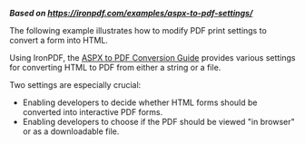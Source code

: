 ***Based on <https://ironpdf.com/examples/aspx-to-pdf-settings/>***

The following example illustrates how to modify PDF print settings to convert a form into HTML.

Using IronPDF, the [ASPX to PDF Conversion Guide](https://ironpdf.com/how-to/aspx-to-pdf/) provides various settings for converting HTML to PDF from either a string or a file.

Two settings are especially crucial:

- Enabling developers to decide whether HTML forms should be converted into interactive PDF forms.
- Enabling developers to choose if the PDF should be viewed "in browser" or as a downloadable file.